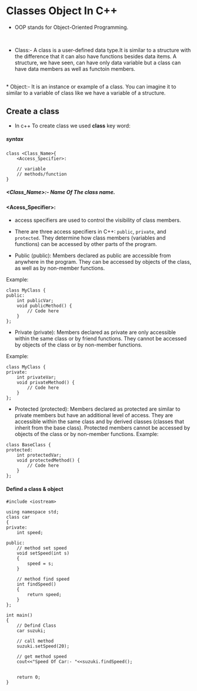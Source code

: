 # Classes Object In C++

* OOP stands for Object-Oriented Programming.
<br>

* Class:- A class is a user-defined data type.It is similar to a structure with the difference that it can also have functions besides data items. A structure, we have seen, can have only data variable but a class can have data members as well as functoin members.
<br>
* Object:- It is an instance or example of a class. You can imagine it to similar to a variable of class like we have a variable of a structure.

## Create a class
* In c++ To create class we used **class** key word:

##### syntax
```
class <Class_Name>{
    <Access_Specifier>:
    
    // variable 
    // methods/function
}
```

##### <Class_Name>:- Name Of The class name.

#### <Acess_Specifier>:
*  access specifiers are used to control the visibility of class members. 
* There are three access specifiers in C++: `public`, `private`, and `protected`. They determine how class members (variables and functions) can be accessed by other parts of the program.

* Public (public): Members declared as public are accessible from anywhere in the program. They can be accessed by objects of the class, as well as by non-member functions.

Example:
```
class MyClass {
public:
    int publicVar;
    void publicMethod() {
        // Code here
    }
};
```

* Private (private): Members declared as private are only accessible within the same class or by friend functions. They cannot be accessed by objects of the class or by non-member functions.

Example:
```
class MyClass {
private:
    int privateVar;
    void privateMethod() {
        // Code here
    }
};

```

* Protected (protected): Members declared as protected are similar to private members but have an additional level of access. They are accessible within the same class and by derived classes (classes that inherit from the base class). Protected members cannot be accessed by objects of the class or by non-member functions.
Example:
```
class BaseClass {
protected:
    int protectedVar;
    void protectedMethod() {
        // Code here
    }
};

```

#### Defind a class & object

```
#include <iostream>

using namespace std;
class car
{
private:
    int speed;

public:
    // method set speed
    void setSpeed(int s)
    {
        speed = s;
    }

    // method find speed
    int findSpeed()
    {
        return speed;
    }
};

int main()
{
    // Defind Class
    car suzuki;

    // call method 
    suzuki.setSpeed(20);

    // get method speed
    cout<<"Speed Of Car:- "<<suzuki.findSpeed();


    return 0;
}
```